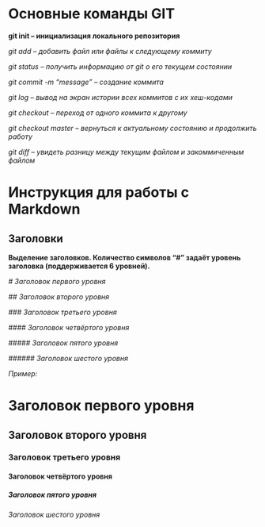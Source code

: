 # Основные команды GIT

**git init – инициализация локального репозитория**

*git add – добавить файл или файлы к следующему коммиту*

*git status – получить информацию от git о его текущем состоянии*

*git commit -m “message” – создание коммита*

*git log – вывод на экран истории всех коммитов с их хеш-кодами*

*git checkout – переход от одного коммита к другому*

*git checkout master – вернуться к актуальному состоянию и продолжить работу*

*git diff – увидеть разницу между текущим файлом и закоммиченным файлом*

# Инструкция для работы с Markdown

## Заголовки

**Выделение заголовков. Количество символов “#” задаёт уровень заголовка
(поддерживается 6 уровней).**

*# Заголовок первого уровня*

*## Заголовок второго уровня*

*### Заголовок третьего уровня*

*#### Заголовок четвёртого уровня*

*##### Заголовок пятого уровня*

*###### Заголовок шестого уровня*

*Пример:*

# Заголовок первого уровня

## Заголовок второго уровня

### Заголовок третьего уровня

#### Заголовок четвёртого уровня

##### Заголовок пятого уровня

###### Заголовок шестого уровня


